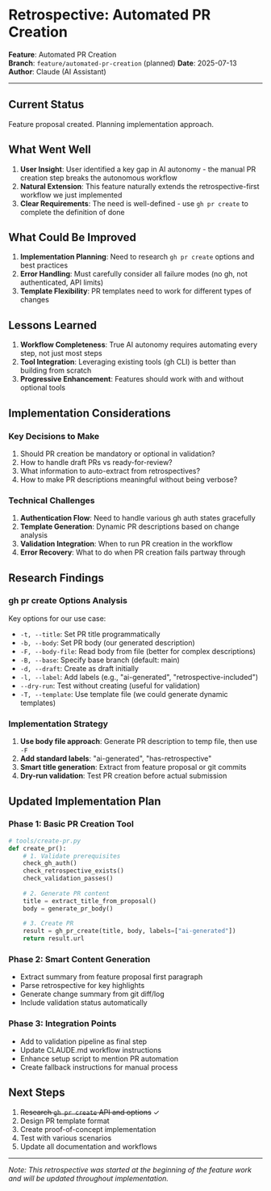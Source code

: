 # Retrospective: Automated PR Creation

**Feature**: Automated PR Creation  
**Branch**: `feature/automated-pr-creation` (planned)
**Date**: 2025-07-13  
**Author**: Claude (AI Assistant)

---

## Current Status
Feature proposal created. Planning implementation approach.

## What Went Well
1. **User Insight**: User identified a key gap in AI autonomy - the manual PR creation step breaks the autonomous workflow
2. **Natural Extension**: This feature naturally extends the retrospective-first workflow we just implemented
3. **Clear Requirements**: The need is well-defined - use `gh pr create` to complete the definition of done

## What Could Be Improved
1. **Implementation Planning**: Need to research `gh pr create` options and best practices
2. **Error Handling**: Must carefully consider all failure modes (no gh, not authenticated, API limits)
3. **Template Flexibility**: PR templates need to work for different types of changes

## Lessons Learned
1. **Workflow Completeness**: True AI autonomy requires automating every step, not just most steps
2. **Tool Integration**: Leveraging existing tools (gh CLI) is better than building from scratch
3. **Progressive Enhancement**: Features should work with and without optional tools

## Implementation Considerations

### Key Decisions to Make
1. Should PR creation be mandatory or optional in validation?
2. How to handle draft PRs vs ready-for-review?
3. What information to auto-extract from retrospectives?
4. How to make PR descriptions meaningful without being verbose?

### Technical Challenges
1. **Authentication Flow**: Need to handle various gh auth states gracefully
2. **Template Generation**: Dynamic PR descriptions based on change analysis
3. **Validation Integration**: When to run PR creation in the workflow
4. **Error Recovery**: What to do when PR creation fails partway through

## Research Findings

### gh pr create Options Analysis
Key options for our use case:
- `-t, --title`: Set PR title programmatically
- `-b, --body`: Set PR body (our generated description)
- `-F, --body-file`: Read body from file (better for complex descriptions)
- `-B, --base`: Specify base branch (default: main)
- `-d, --draft`: Create as draft initially
- `-l, --label`: Add labels (e.g., "ai-generated", "retrospective-included")
- `--dry-run`: Test without creating (useful for validation)
- `-T, --template`: Use template file (we could generate dynamic templates)

### Implementation Strategy
1. **Use body file approach**: Generate PR description to temp file, then use `-F`
2. **Add standard labels**: "ai-generated", "has-retrospective"
3. **Smart title generation**: Extract from feature proposal or git commits
4. **Dry-run validation**: Test PR creation before actual submission

## Updated Implementation Plan

### Phase 1: Basic PR Creation Tool
```python
# tools/create-pr.py
def create_pr():
    # 1. Validate prerequisites
    check_gh_auth()
    check_retrospective_exists()
    check_validation_passes()
    
    # 2. Generate PR content
    title = extract_title_from_proposal()
    body = generate_pr_body()
    
    # 3. Create PR
    result = gh_pr_create(title, body, labels=["ai-generated"])
    return result.url
```

### Phase 2: Smart Content Generation
- Extract summary from feature proposal first paragraph
- Parse retrospective for key highlights
- Generate change summary from git diff/log
- Include validation status automatically

### Phase 3: Integration Points
- Add to validation pipeline as final step
- Update CLAUDE.md workflow instructions
- Enhance setup script to mention PR automation
- Create fallback instructions for manual process

## Next Steps
1. ~~Research `gh pr create` API and options~~ ✓
2. Design PR template format
3. Create proof-of-concept implementation
4. Test with various scenarios
5. Update all documentation and workflows

---

*Note: This retrospective was started at the beginning of the feature work and will be updated throughout implementation.*